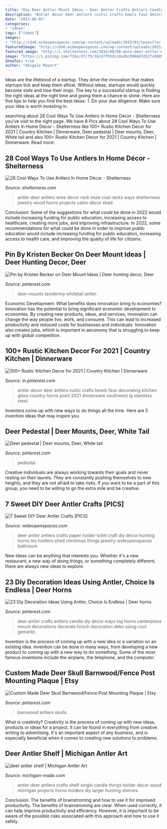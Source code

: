 ```yaml
---
title: "Diy Deer Antler Mount Ideas ~ Deer Antler Crafts Antlers Candle Diy Decor Ways Log Horns Centerpiece Mount Decorations Decorate Hirsch Decoration Deko Using Cool Gemerkt"
description: "Antler decor deer antlers rustic crafts bowls faux decorating kitchen glass country horns point 2021 dinnerware southwest lg stainless steel"
date: "2023-06-01"
categories:
- "ideas"
tags: ["ideas"]
images:
- "http://cdn0.wideopenspaces.com/wp-content/uploads/2015/01/tpasntler.jpg"
featuredImage: "http://cdn0.wideopenspaces.com/wp-content/uploads/2015/01/tpasntler.jpg"
featured_image: "http://i.shelterness.com/2016/08/08-mule-deer-antler-wine-rack.jpg"
image: "https://i.pinimg.com/736x/d7/f9/3d/d7f93dcc8a2bc99668fd52fc08856258.jpg"
ShowToc: true
author: "Abigale Mayert"
---
```



Ideas are the lifeblood of a startup. They drive the innovation that makes startups tick and keep them afloat. Without ideas, startups would quickly become stale and lose their mojo. The key to a successful startup is finding the right ideas at the right time and giving them a chance to shine. Here are five tips to help you find the best ideas: 1. Do your due diligence: Make sure your idea is worth investing in.

	

		
searching about 28 Cool Ways To Use Antlers In Home Décor - Shelterness you've visit to the right page. We have 8 Pics about 28 Cool Ways To Use Antlers In Home Décor - Shelterness like 100+ Rustic Kitchen Decor for 2021 | Country Kitchen | Dinnerware, Deer pedestal | Deer mounts, Deer, White tail and also 100+ Rustic Kitchen Decor for 2021 | Country Kitchen | Dinnerware. Read more:
		
    
## 28 Cool Ways To Use Antlers In Home Décor - Shelterness

<img loading=lazy src="http://i.shelterness.com/2016/08/08-mule-deer-antler-wine-rack.jpg" onerror="this.onerror=null;this.src='https://tse2.mm.bing.net/th?id=OIP.zoIS8No6Nyn2aU1TNfnyJAHaHa&amp;pid=15.1';" alt="28 Cool Ways To Use Antlers In Home Décor - Shelterness">

_Source: shelterness.com_

>antler deer antlers wine decor rack mule cool racks ways shelterness jewelry wood horns projects cabin décor shed. 

	

Conclusion: Some of the suggestions for what could be done in 2022 would include increasing funding for public education, increasing access to healthcare, creating more jobs, and improving infrastructure.
In 2022, some recommendations for what could be done in order to improve public education would include increasing funding for public education, increasing access to health care, and improving the quality of life for citizens.

    
## Pin By Kristen Becker On Deer Mount Ideas | Deer Hunting Decor, Deer

<img loading=lazy src="https://i.pinimg.com/736x/35/12/a9/3512a9b6c1bf3db2c7799b1d013e8a89.jpg" onerror="this.onerror=null;this.src='https://tse2.mm.bing.net/th?id=OIP.iWyZf9w9EPARYH7Qg_VRoQHaJ4&amp;pid=15.1';" alt="Pin by Kristen Becker on Deer Mount Ideas | Deer hunting decor, Deer">

_Source: pinterest.com_

>deer mounts taxidermy whitetail antler. 

	

Economic Development: What benefits does innovation bring to economies?
Innovation has the potential to bring significant economic development to economies. By creating new products, ideas, and services, innovation can change the way people live, work, and consume. This can lead to increased productivity and reduced costs for businesses and individuals. Innovation also creates jobs, which is important in aeconomy that is struggling to keep up with global competition.

    
## 100+ Rustic Kitchen Decor For 2021 | Country Kitchen | Dinnerware

<img loading=lazy src="https://i.pinimg.com/736x/c1/5a/31/c15a3122442e2aec4d14df7f9e230095.jpg" onerror="this.onerror=null;this.src='https://tse2.mm.bing.net/th?id=OIP.z96_ZXNVX60o1GwWbHGZzgHaSS&amp;pid=15.1';" alt="100+ Rustic Kitchen Decor for 2021 | Country Kitchen | Dinnerware">

_Source: in.pinterest.com_

>antler decor deer antlers rustic crafts bowls faux decorating kitchen glass country horns point 2021 dinnerware southwest lg stainless steel. 

	

Inventors come up with new ways to do things all the time. Here are 5 invention ideas that may inspire you.

    
## Deer Pedestal | Deer Mounts, Deer, White Tail

<img loading=lazy src="https://i.pinimg.com/736x/d7/f9/3d/d7f93dcc8a2bc99668fd52fc08856258.jpg" onerror="this.onerror=null;this.src='https://tse4.mm.bing.net/th?id=OIP.lgPBCbGNuo1XMP0nitPVhwHaJ3&amp;pid=15.1';" alt="Deer pedestal | Deer mounts, Deer, White tail">

_Source: pinterest.com_

>pedestal. 

	

Creative individuals are always working towards their goals and never resting on their laurels. They are constantly pushing themselves to new heights, and they are not afraid to take risks. If you want to be a part of this group, you need to be willing to go the extra mile and be creative.

    
## 7 Sweet DIY Deer Antler Crafts [PICS]

<img loading=lazy src="http://cdn0.wideopenspaces.com/wp-content/uploads/2015/01/tpasntler.jpg" onerror="this.onerror=null;this.src='https://tse4.mm.bing.net/th?id=OIP.GNAcRRR9MQY7Xp64adlDmwHaHa&amp;pid=15.1';" alt="7 Sweet DIY Deer Antler Crafts [PICS]">

_Source: wideopenspaces.com_

>deer antler antlers crafts paper holder toilet craft diy decor hunting horns tex holders shed christmas things jewelry wideopenspaces bathroom. 

	

New Ideas can be anything that interests you. Whether it's a new restaurant, a new way of doing things, or something completely different, there are always new ideas to explore.

    
## 23 Diy Decoration Ideas Using Antler, Choice Is Endless | Deer Horns

<img loading=lazy src="https://i.pinimg.com/736x/6f/0f/fa/6f0ffad0cf71bf9dbd92c4ae507c4bf0.jpg" onerror="this.onerror=null;this.src='https://tse2.mm.bing.net/th?id=OIP.jk5dstpSXvXYE9kjpLJHbwHaJ5&amp;pid=15.1';" alt="23 Diy Decoration Ideas Using Antler, Choice Is Endless | Deer horns">

_Source: pinterest.com_

>deer antler crafts antlers candle diy decor ways log horns centerpiece mount decorations decorate hirsch decoration deko using cool gemerkt. 

	

Invention is the process of coming up with a new idea or a variation on an existing idea. Invention can be done in many ways, from developing a new product to coming up with a new way to do something. Some of the most famous inventions include the airplane, the telephone, and the computer.

    
## Custom Made Deer Skull Barnwood/Fence Post Mounting Plaque | Etsy

<img loading=lazy src="https://i.pinimg.com/736x/80/3f/7b/803f7b2ced105cb5c9124d052a3b4906.jpg" onerror="this.onerror=null;this.src='https://tse3.mm.bing.net/th?id=OIP.EdQYeWs-v0SRWYPz7Ld50wHaJ4&amp;pid=15.1';" alt="Custom Made Deer Skull Barnwood/Fence Post Mounting Plaque | Etsy">

_Source: pinterest.com_

>barnwood antlers skulls. 

	

What is creativity?
Creativity is the process of coming up with new ideas, products or ideas for a project. It can be found in everything from creative writing to advertising. It's an important aspect of any business, and is especially beneficial when it comes to creating new solutions to problems.

    
## Deer Antler Shelf | Michigan Antler Art

<img loading=lazy src="http://michigan-made.com/images/antlerart/Single-Antler-Shelf-l.jpg" onerror="this.onerror=null;this.src='https://tse2.mm.bing.net/th?id=OIP.zDTjJxb856pjXVj2tvFLwgHaLP&amp;pid=15.1';" alt="deer antler shelf | Michigan Antler Art">

_Source: michigan-made.com_

>antler deer antlers crafts shelf single candle things holder decor wood michigan projects horns holders diy larger hunting shelves. 

	

Conclusion: The benefits of brainstroming and how to use it for improved productivity.
The benefits of brainstroming are clear. When used correctly, it can help improve productivity and efficiency. However, it is important to be aware of the possible risks associated with this approach and how to use it safely.

